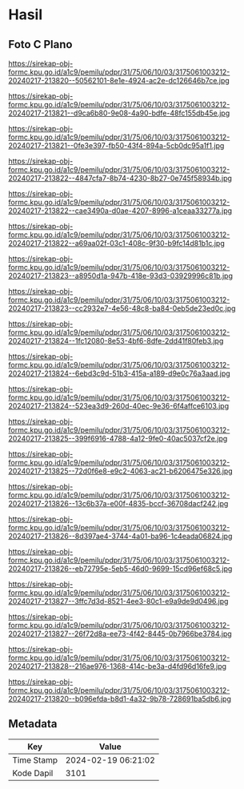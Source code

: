 # Hasil

## Foto C Plano

https://sirekap-obj-formc.kpu.go.id/a1c9/pemilu/pdpr/31/75/06/10/03/3175061003212-20240217-213820--50562101-8e1e-4924-ac2e-dc126646b7ce.jpg

https://sirekap-obj-formc.kpu.go.id/a1c9/pemilu/pdpr/31/75/06/10/03/3175061003212-20240217-213821--d9ca6b80-9e08-4a90-bdfe-48fc155db45e.jpg

https://sirekap-obj-formc.kpu.go.id/a1c9/pemilu/pdpr/31/75/06/10/03/3175061003212-20240217-213821--0fe3e397-fb50-43f4-894a-5cb0dc95a1f1.jpg

https://sirekap-obj-formc.kpu.go.id/a1c9/pemilu/pdpr/31/75/06/10/03/3175061003212-20240217-213822--4847cfa7-8b74-4230-8b27-0e745f58934b.jpg

https://sirekap-obj-formc.kpu.go.id/a1c9/pemilu/pdpr/31/75/06/10/03/3175061003212-20240217-213822--cae3490a-d0ae-4207-8996-a1ceaa33277a.jpg

https://sirekap-obj-formc.kpu.go.id/a1c9/pemilu/pdpr/31/75/06/10/03/3175061003212-20240217-213822--a69aa02f-03c1-408c-9f30-b9fc14d81b1c.jpg

https://sirekap-obj-formc.kpu.go.id/a1c9/pemilu/pdpr/31/75/06/10/03/3175061003212-20240217-213823--a8950d1a-947b-418e-93d3-03929996c81b.jpg

https://sirekap-obj-formc.kpu.go.id/a1c9/pemilu/pdpr/31/75/06/10/03/3175061003212-20240217-213823--cc2932e7-4e56-48c8-ba84-0eb5de23ed0c.jpg

https://sirekap-obj-formc.kpu.go.id/a1c9/pemilu/pdpr/31/75/06/10/03/3175061003212-20240217-213824--1fc12080-8e53-4bf6-8dfe-2dd41f80feb3.jpg

https://sirekap-obj-formc.kpu.go.id/a1c9/pemilu/pdpr/31/75/06/10/03/3175061003212-20240217-213824--6ebd3c9d-51b3-415a-a189-d9e0c76a3aad.jpg

https://sirekap-obj-formc.kpu.go.id/a1c9/pemilu/pdpr/31/75/06/10/03/3175061003212-20240217-213824--523ea3d9-260d-40ec-9e36-6f4affce6103.jpg

https://sirekap-obj-formc.kpu.go.id/a1c9/pemilu/pdpr/31/75/06/10/03/3175061003212-20240217-213825--399f6916-4788-4a12-9fe0-40ac5037cf2e.jpg

https://sirekap-obj-formc.kpu.go.id/a1c9/pemilu/pdpr/31/75/06/10/03/3175061003212-20240217-213825--72d0f6e8-e9c2-4063-ac21-b6206475e326.jpg

https://sirekap-obj-formc.kpu.go.id/a1c9/pemilu/pdpr/31/75/06/10/03/3175061003212-20240217-213826--13c6b37a-e00f-4835-bccf-36708dacf242.jpg

https://sirekap-obj-formc.kpu.go.id/a1c9/pemilu/pdpr/31/75/06/10/03/3175061003212-20240217-213826--8d397ae4-3744-4a01-ba96-1c4eada06824.jpg

https://sirekap-obj-formc.kpu.go.id/a1c9/pemilu/pdpr/31/75/06/10/03/3175061003212-20240217-213826--eb72795e-5eb5-46d0-9699-15cd96ef68c5.jpg

https://sirekap-obj-formc.kpu.go.id/a1c9/pemilu/pdpr/31/75/06/10/03/3175061003212-20240217-213827--3ffc7d3d-8521-4ee3-80c1-e9a9de9d0496.jpg

https://sirekap-obj-formc.kpu.go.id/a1c9/pemilu/pdpr/31/75/06/10/03/3175061003212-20240217-213827--26f72d8a-ee73-4f42-8445-0b7966be3784.jpg

https://sirekap-obj-formc.kpu.go.id/a1c9/pemilu/pdpr/31/75/06/10/03/3175061003212-20240217-213828--216ae976-1368-414c-be3a-d4fd96d16fe9.jpg

https://sirekap-obj-formc.kpu.go.id/a1c9/pemilu/pdpr/31/75/06/10/03/3175061003212-20240217-213820--b096efda-b8d1-4a32-9b78-728691ba5db6.jpg


## Metadata

| Key        | Value               |
| ---------- | ------------------- |
| Time Stamp | 2024-02-19 06:21:02 |
| Kode Dapil | 3101                |



